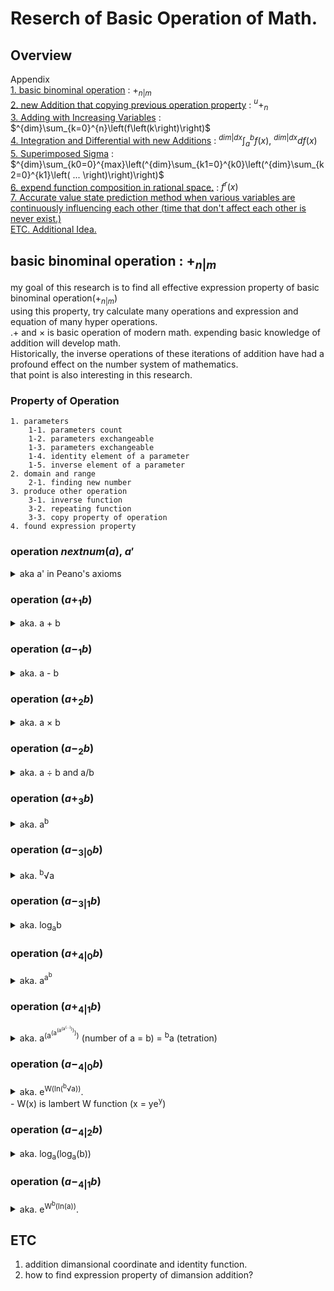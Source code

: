 # Reserch of Basic Operation of Math.

## Overview
Appendix   
    [1. basic binominal operation](#basic-binominal-operation--nm) : $+_{n|m}$   
    [2. new Addition that copying previous operation property]() : $^{u}+_{n}$  
    [3. Adding with Increasing Variables]() : $^{dim}\sum_{k=0}^{n}\left(f\left(k\right)\right)$   
    [4. Integration and Differential with new Additions]() : $^{dim|dx}\int_{a}^{b}f\left(x\right)$, $^{dim|dx}df\left(x\right)$   
    [5. Superimposed Sigma]() : $^{dim}\sum_{k0=0}^{max}\left(^{dim}\sum_{k1=0}^{k0}\left(^{dim}\sum_{k2=0}^{k1}\left( ... \right)\right)\right)$   
    [6. expend function composition in rational space.]() : $f^{r}\left(x\right)$    
    [7. Accurate value state prediction method when various variables are continuously influencing each other (time that don't affect each other is never exist.)]()   
    [ETC. Additional Idea.]()    

## basic binominal operation : $+_{n|m}$

my goal of this research is to find all effective expression property of basic binominal operation($+_{n|m}$)   
using this property, try calculate many operations and expression and equation of many hyper operations.   
.+ and × is basic operation of modern math. expending basic knowledge of addition will develop math.     
Historically, the inverse operations of these iterations of addition have had a profound effect on the number system of mathematics.    
that point is also interesting in this research.

### Property of Operation
    1. parameters
        1-1. parameters count
        1-2. parameters exchangeable
        1-3. parameters exchangeable
        1-4. identity element of a parameter
        1-5. inverse element of a parameter
    2. domain and range
        2-1. finding new number
    3. produce other operation
        3-1. inverse function
        3-2. repeating function
        3-3. copy property of operation
    4. found expression property
   

### operation $nextnum(a)$, $a'$
<details><summary>aka a' in Peano's axioms</summary>

1. parameter
param count = 1      
stackable = true      
2. domain and range : natural number (positive integer)   
3. produce other operation   
repeating function : [$+_{1}$](#operation-a-1-b) defined by [$a + b = a;ꭢR^{b}[']$]   
</details>


### operation ($a +_{1} b$)   
<details><summary>aka. a + b</summary>

1. parameter
param count = 2   
exchangeable = true   
stackable = true   
identity element = $0$   
inverse element : $b = 0 -_{1} a = -a$   
2. domain and range : 0 and natural number (unsigned integer)
3. produce other operation   
inverse function : [$-_1$](#operation-a--1-b)   
repeating function : [$+_2$](#operation-a-2-b) defined by [$a +_2 b = ꭢR^b[+ a]$]   
</details>

### operation ($a -_1 b$)   
<details><summary>aka. a - b</summary>
   
1. parameter
param count = 2   
exchangeable = false   
stackable = false   
identity element = $0$   
inverse element : $b = a$   
2. domain and range : integer   
find new number : negative integer
    - produce by $[B - S = -(B-S)] {B > S}$
3. produce other operation   
</details>

### operation ($a +_2 b$)   
<details><summary>aka. a × b</summary>

1. parameter
param count = 2   
exchangeable = true   
stackable = true   
identity element = $1$   
inverse element : $b = 1 -_2 a = 1/a$   
2. domain and range : integer
3. produce other operation   
inverse function : [$-_2$](#operation-a--2-b)   
repeating function : [$+_3$](#operation-a-3-b) defined by [$a +_2 b = 1;ꭢR^b[\cdot a]$]   
</details>

### operation ($a -_2 b$)   
<details><summary>aka. a ÷ b and a/b</summary>

1. parameter
param count = 2   
exchangeable = false   
stackable = false   
identity element = $1$   
inverse element : $b = a$   
2. domain and range : rational number   
find new number : rational number that exist in between n and n+1.
3. produce other operation   
</details>

### operation ($a +_3 b$)   
<details><summary>aka. a<sup>b</sup></summary>

1. parameter
param count = 2   
exchangeable = false   
stackable = false   
identity element of $a : b = 1$   
inverse element of $a : b = 0$   
identity element of $b : a = \sqrt[b]{b} = b^{1/b}$   
inverse element of $b : a = \sqrt[b]{\sqrt[b]{b}} = b^{\frac{1}{b^2}}$   
2. domain and range : integer
3. produce other operation   
inverse function of a : [$-_{3|0}$](#operation-a--30-b)   
inverse function of b : [$-_{3|1}$](#operation-a--31-b)   
repeating function of a : [$+_{4|0}$](#operation-a-40-b) defined by [$a +_{4|0} b = ꭢR^b[(];\sqrt[a]{a};ꭢR^b[) +_3 a]$]   
repeating function of b : $+_{4|1}$ defined by [$a +_{4|1} b = ꭢR^b[a +_3 (];1;ꭢR^b[)]$]
</details>

### operation ($a -_{3|0} b$)   
<details><summary>aka. <sup>b</sup>√a</summary>

1. parameter
param count = 2   
exchangeable = false   
stackable = false   
identity element of $a : b = 1$   
inverse element of $a : b = ∞$   
identity element of $b : a = b +_3 b = b^b$    
inverse element of $b : a = (b +_3 b) +_3 b = (b^b)^b = b^{b^2} = b +_{4|0} 3$   
2. domain and range : complex number   
find new number : irrational number and imaginary number   
3. produce other operation   
</details>

### operation ($a -_{3|1} b$)   
<details><summary>aka. log<sub>a</sub>b</summary>

1. parameter
param count = 2   
exchangeable = false   
stackable = false   
identity element of $a : b = a +_3 a = a^a$   
inverse element of $a : b = a +_3 (a +_3 a) = a +_{4|1} 3$   
identity element of $b : a = b -_{3|0} b = b_{\frac{1}{b}} = \sqrt[b]{b}$   
inverse element of $b : a = b -_{3|0} (b -_{3|0} b)$   
2. domain and range : rational number   
3. produce other operation   
</details>

### operation ($a +_{4|0} b$)   
<details><summary>aka. a<sup>a<sup>b</sup></sup></summary>

1. parameter
param count = 2   
exchangeable = false   
stackable = false   
identity element of $a : b = 0$   
inverse element of $a : b = \log_{a}(∞)$   
identity element of $b : a = b -_{4|0} b$   
inverse element of $b : a = (b -_{4|0} b) -_{4|0} b$   
2. domain and range : integer
3. produce other operation   
inverse function of a : [-_{4|0}](#operation-a--40-b)   
inverse function of b : [-_{4|2}]()   
repeating function of a : $+_{5|0}$ defined by [$a +_{5|0} b = ꭢR^b[(]_(a -_{4|0} a);ꭢR^b[) +_{4|0} a]$]   
repeating function of b : $+_{5|2}$ defined by [$a +_{5|2} b = ꭢR^b[a +_{4|0} (];0;ꭢR^b[)]$]
4. found expression property   
    1. $a +_{4|0} b = a +_3 (a +_3 b)$   
    2. $(a +_{4|0} b) +_3 (a +_3 c) = a +_3 ( a +_3 (b +_1 c ) )$   
    3. $(a +_{4|0} b) +_2 (a +_{4|0} c) = a +_3 ((a +_3 b) +_1 (a +_3 c))$   
    4. $(a +_{4|0} b) +_{4|0} c = (a +_3 c) +_2 (a +_{4|0} (b +_1 (a +_3 b)))$   
</details>

### operation ($a +_{4|1} b$)   
<details><summary>aka. a<sup>(a<sup>(a<sup>(a<sup>(a<sup>(...)</sup>)</sup>)</sup>)</sup>)</sup> (number of a = b) = <sup>b</sup>a (tetration)</summary>

1. parameter
param count = 2   
exchangeable = false   
stackable = false   
identity element of $a : b = a -_{4|3} a = 1$   
inverse element of $a : b = a -_{4|3} 1$  
identity element of $b : a = b -_{4|1} b$   
inverse element of $b : a = (b -_{4|1} b) -_{4|1} b$   
2. domain and range : integer
3. produce other operation   
inverse function of a : [$-_{4|1}$]()   
inverse function of b : [$-_{4|3}$]()   
repeating function of a : $+_{5|1}$ defined by [$a +_{5|1} b = ꭢR^b[(];(a -_{4|1} a);ꭢR^b[) +_{4|1} a]$]   
repeating function of b : $+_{5|3}$ defined by [$a +_{5|3} b = ꭢR^b[a +_{4|1} (];1;ꭢR^b[)]$]
4. found expression property   
    1. $a +_{4|1} (2n+1) = a +_{5|2} n$   
</details>

### operation ($a -_{4|0} b$)   
<details><summary>aka. e<sup>W(ln(<sup>b</sup>√a))</sup>. <br>- W(x) is lambert W function (x = ye<sup>y</sup>)</summary>

<br> W(x) = $\sum_{n=1}^{∞}$(((-n)<sup>n-1</sup> / n!) * x<sup>n</sup>)   
1: parameter
param count = 2   
exchangeable = false   
stackable = false   
<details><summary>identity element of a : b = 1/a</summary>

a -<sub>4|0</sub> b = a = e<sup>W(ln(<sup>b</sup>√a))</sup>   
W<sup>-1</sup>(x) = xe<sup>x</sup>.   
ln(<sup>b</sup>√a) = (ln a)e<sup>ln a</sup> = a(ln a)   
<sup>b</sup>√a = a<sup>1/b</sup> = e<sup>a(ln a)</sup> = a<sup>a</sup>
1/b = a
b = 1/a
</details>   

<details><summary>inverse element of a : b = -a </summary>

a -<sub>4|0</sub> b = 1/a = e<sup>W(ln(<sup>b</sup>√a))</sup>   
W<sup>-1</sup>(x) = xe<sup>x</sup>.   
ln(<sup>b</sup>√a) = (ln 1/a)e<sup>ln 1/a</sup> = (1/a)*(ln 1/a)   
<sup>b</sup>√a = a<sup>1/b</sup> = e<sup>(1/a)(ln 1/a)</sup> = (1/a)<sup>(1/a)</sup>
1/b = log<sub>a</sub>((1/a)<sup>(1/a)</sup>)
b = 1 / (-1/a) = -a
</details>   

<details><summary>identity element of b : a = b<sup>2b</sup></summary>   

a -<sub>4|0</sub> b = b = e<sup>W(ln(<sup>b</sup>√a))</sup>   
W<sup>-1</sup>(x) = xe<sup>x</sup>.   
ln(<sup>b</sup>√a) = (ln b)e<sup>ln b</sup> = b(ln b)   
<sup>b</sup>√a = a<sup>1/b</sup> = e<sup>b(ln b)</sup> = b<sup>b</sup>
a =  (b<sup>b</sup>)<sub>b</sub> = b<sup>2b</sup>
</details>   

<details><summary>inverse element of b : a = b<sup>2b<sup>2b+2</sup></sup></summary>

a -<sub>4|0</sub> b = b<sup>2b</sup> = e<sup>W(ln(<sup>b</sup>√a))</sup>   
W<sup>-1</sup>(x) = xe<sup>x</sup>.   
ln(<sup>b</sup>√a) = (2bln b)e<sup>2bln b</sup> = 2blnb * b<sup>2b</sup>   
<sup>b</sup>√a = (b<sup>2b</sup>)(<sup>b<sup>2b</sup></sup>)   
a =  b<sup>2b<sup>2b+2</sup></sup>   
</details> 
2: domain and range : integer<br>   
3: produce other operation<br>   
4: found expression property<br>    
</details>

### operation ($a -_{4|2} b$)   
<details><summary>aka. log<sub>a</sub>(log<sub>a</sub>(b))</summary>

1: parameter
param count = 2   
exchangeable = false   
stackable = false   
identity element of a : b = a<sup>a<sup>a</sup></sup> = a +<sub>4|0</sub> a = a +<sub>4|1</sub> 3   
inverse element of a : b = a<sup>a<sup>a<sup>a<sup>a</sup></sup></sup></sup> = a +<sub>4|1</sub> 5    

<details><summary>identity element of b : a = <sup>b</sup>√b</summary>   

log<sub>a</sub>(log<sub>a</sub>(b)) = b   
log<sub><sup>x</sup>√b</sub>(b) = x   
a = <sup>x</sup>√b</sub>   
log<sub><sup>x</sup>√b</sub></sub>(log<sub><sup>x</sup>√b</sub></sub>(b)) = log<sub><sup>x</sup>√b</sub></sub>(x)   
if x == b, log<sub>a</sub>(log<sub>a</sub>(b)) = b   
a = <sup>b</sup>√b   
</details>   

<details><summary>inverse element of b : a = <sup>b -<sub>4|0</sub> 1/<sup>b</sup>√b</sup>√b = <sup>(e<sup>W(ln(b<sup>b<sup>1/b</sup></sup>)))</sup></sup>√b</summary>

log<sub>a</sub>(log<sub>a</sub>(b)) = <sup>b</sup>√b   
log<sub><sup>x</sup>√b</sub>(b) = x   
a = <sup>x</sup>√b</sub>   
log<sub><sup>x</sup>√b</sub></sub>(log<sub><sup>x</sup>√b</sub></sub>(b)) = log<sub><sup>x</sup>√b</sub></sub>(x) = <sup>b</sup>√b    
(<sup>x</sup>√b)<sup><sup>b</sup>√b</sup> = x = (b<sup><sup>b</sup>√b</sup>)<sup>1/x</sup>   
x<sup>x</sup> = b<sup><sup>b</sup>√b</sup>   
x = b<sup>b<sup>1/b</sup></sup>   
a = <sup>(e<sup>W(ln(b<sup>b<sup>1/b</sup></sup>)))</sup></sup>√b = <sup>b -<sub>4|0</sub> 1/<sup>b</sup>√b</sup>√b   
</details> 
2: domain and range : integer<br>   
3: produce other operation<br>   
4: found expression property<br>     
</details>

### operation ($a -_{4|1} b$)   
<details><summary>aka. e<sup>W<sup>b</sup>(ln(a))</sup>. </summary>

<br> W(x) = $\sum_{n=1}^{∞}$(((-n)<sup>n-1</sup> / n!) * x<sup>n</sup>)   
1: parameter
param count = 2   
exchangeable = false   
stackable = false   
<details><summary>identity element of a : b = 1/a</summary>

expr
</details>   

<details><summary>inverse element of a : b = -a </summary>

expr
</details>   

<details><summary>identity element of b : a = b<sup>2b</sup></summary>   

expr
</details>   

<details><summary>inverse element of b : a = b<sup>2b<sup>2b+2</sup></sup></summary>

expr
</details> 
2: domain and range : integer<br>   
3: produce other operation<br>   
4: found expression property<br>    
</details>

## ETC
1. addition dimansional coordinate and identity function.
2. how to find expression property of dimansion addition?